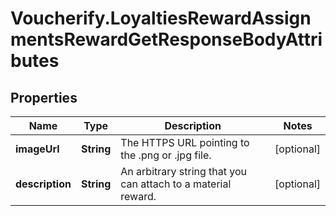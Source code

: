 # Voucherify.LoyaltiesRewardAssignmentsRewardGetResponseBodyAttributes

## Properties

Name | Type | Description | Notes
------------ | ------------- | ------------- | -------------
**imageUrl** | **String** | The HTTPS URL pointing to the .png or .jpg file. | [optional] 
**description** | **String** | An arbitrary string that you can attach to a material reward. | [optional] 


